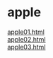 # apple

<a href="https://webstoryboy.github.io/apple/apple01.html">apple01.html</a><br>
<a href="https://webstoryboy.github.io/apple/apple02.html">apple02.html</a><br>
<a href="https://webstoryboy.github.io/apple/apple03.html">apple03.html</a><br>
